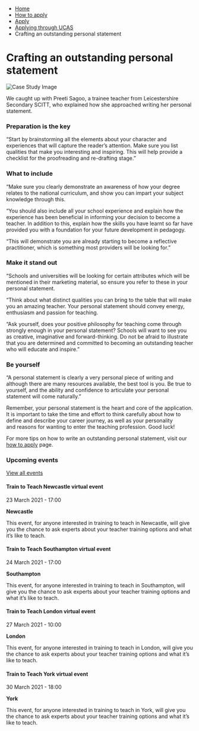 *   [Home](/)
*   [How to apply](/how-to-apply)
*   [Apply](/how-to-apply/apply)
*   [Applying through UCAS](/how-to-apply/apply/applying-through-ucas)
*   Crafting an outstanding personal statement

Crafting an outstanding personal statement
==========================================

<img alt="Case Study Image" src="https://getintoteaching.education.gov.uk/sites/default/files/social/Preeti\_Photo%20personal%20statement%20trainee%20resized.jpg"></img>

We caught up with Preeti Sagoo, a trainee teacher from Leicestershire Secondary SCITT, who explained how she approached writing her personal statement. 

### Preparation is the key

“Start by brainstorming all the elements about your character and experiences that will capture the reader’s attention. Make sure you list qualities that make you interesting and inspiring. This will help provide a checklist for the proofreading and re-drafting stage.”

### What to include

“Make sure you clearly demonstrate an awareness of how your degree relates to the national curriculum, and show you can impart your subject knowledge through this.

“You should also include all your school experience and explain how the experience has been beneficial in informing your decision to become a teacher. In addition to this, explain how the skills you have learnt so far have provided you with a foundation for your future development in pedagogy.

“This will demonstrate you are already starting to become a reflective practitioner, which is something most providers will be looking for.”

### Make it stand out

“Schools and universities will be looking for certain attributes which will be mentioned in their marketing material, so ensure you refer to these in your personal statement.

“Think about what distinct qualities you can bring to the table that will make you an amazing teacher. Your personal statement should convey energy, enthusiasm and passion for teaching.

“Ask yourself, does your positive philosophy for teaching come through strongly enough in your personal statement? Schools will want to see you as creative, imaginative and forward-thinking. Do not be afraid to illustrate that you are determined and committed to becoming an outstanding teacher who will educate and inspire.” 

### Be yourself

“A personal statement is clearly a very personal piece of writing and although there are many resources available, the best tool is you. Be true to yourself, and the ability and confidence to articulate your personal statement will come naturally.”

Remember, your personal statement is the heart and core of the application. It is important to take the time and effort to think carefully about how to define and describe your career journey, as well as your personality and reasons for wanting to enter the teaching profession. Good luck! 

For more tips on how to write an outstanding personal statement, visit our [how to apply](https://getintoteaching.education.gov.uk/plan-my-application "Find out more about planning your application") page. 

### Upcoming events

[View all events](/teaching-events)

[](/teaching-events/train-to-teach-events/train-to-teach-newcastle-virtual-event-230321)

#### Train to Teach Newcastle virtual event

23 March 2021 - 17:00

**Newcastle**

This event, for anyone interested in training to teach in Newcastle, will give you the chance to ask experts about your teacher training options and what it’s like to teach.

[](/teaching-events/train-to-teach-events/train-to-teach-southampton-virtual-event-240321)

#### Train to Teach Southampton virtual event

24 March 2021 - 17:00

**Southampton**

This event, for anyone interested in training to teach in Southampton, will give you the chance to ask experts about your teacher training options and what it’s like to teach.

[](/teaching-events/train-to-teach-events/train-to-teach-london-virtual-event-270321)

#### Train to Teach London virtual event

27 March 2021 - 10:00

**London**

This event, for anyone interested in training to teach in London, will give you the chance to ask experts about your teacher training options and what it’s like to teach.

[](/teaching-events/train-to-teach-events/train-to-teach-york-virtual-event-300321)

#### Train to Teach York virtual event

30 March 2021 - 18:00

**York**

This event, for anyone interested in training to teach in York, will give you the chance to ask experts about your teacher training options and what it’s like to teach.